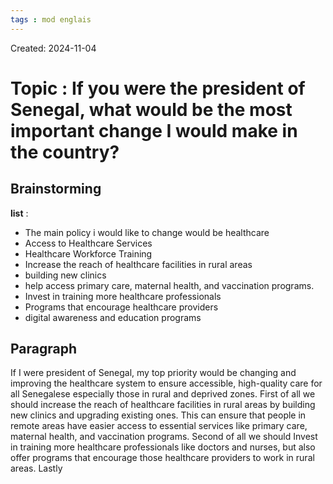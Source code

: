 ```yaml
---
tags : mod englais
---
```

Created: 2024-11-04

# Topic : **If you were the president of Senegal, what would be the most important change I would make in the country?**

## Brainstorming

**list** : 
- The main policy i would like to change would be healthcare
- Access to Healthcare Services
- Healthcare Workforce Training 
- Increase the reach of healthcare facilities in rural areas
- building new clinics
- help access primary care, maternal health, and vaccination programs.
- Invest in training more healthcare professionals
- Programs that encourage healthcare providers
- digital awareness and education programs

## Paragraph 
If I were president of Senegal, my top priority would be changing and improving the healthcare system to ensure accessible, high-quality care for all Senegalese especially those in rural and deprived zones. First of all we should increase the reach of healthcare facilities in rural areas by building new clinics and upgrading existing ones. This can ensure that people in remote areas have easier access to essential services like primary care, maternal health, and vaccination programs. Second of all we should Invest in training more healthcare professionals like doctors and nurses, but also offer programs that encourage those healthcare providers to work in rural areas. Lastly 